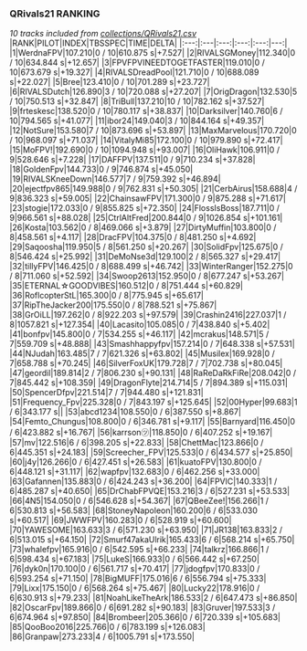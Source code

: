 ### QRivals21 RANKING
*10 tracks included from [collections/QRivals21.csv](/collections/QRivals21.csv)*
|RANK|PILOT|INDEX|TBSSPEC|TIME|DELTA|
|:---:|:---|:---:|:---:|:---:|---:|
|1|WerdnaFPV|107.210|0 / 10|610.875 s|+7.527|
|2|RIVALSGMoney|112.340|0 / 10|634.844 s|+12.657|
|3|FPVFPVINEEDTOGETFASTER|119.010|0 / 10|673.679 s|+19.327|
|4|RIVALSDreadPool|121.710|0 / 10|688.089 s|+22.027|
|5|Bree|123.410|0 / 10|701.289 s|+23.727|
|6|RIVALSDutch|126.890|3 / 10|720.088 s|+27.207|
|7|OrigDragon|132.530|5 / 10|750.513 s|+32.847|
|8|TriBull|137.210|10 / 10|782.162 s|+37.527|
|9|frteskesc|138.520|0 / 10|780.117 s|+38.837|
|10|Darksilver|140.760|6 / 10|794.565 s|+41.077|
|11|ibor24|149.040|3 / 10|844.164 s|+49.357|
|12|NotSure|153.580|7 / 10|873.696 s|+53.897|
|13|MaxMarvelous|170.720|0 / 10|968.097 s|+71.037|
|14|VitalyMi85|172.100|0 / 10|979.890 s|+72.417|
|15|MoFPV!|192.690|0 / 10|1094.948 s|+93.007|
|16|OliHawk|106.911|0 / 9|528.646 s|+7.228|
|17|DAFFPV|137.511|0 / 9|710.234 s|+37.828|
|18|GoldenFpv|144.733|0 / 9|746.874 s|+45.050|
|19|RIVALSKneeDown|146.577|7 / 9|759.392 s|+46.894|
|20|ejectfpv865|149.988|0 / 9|762.831 s|+50.305|
|21|CerbAirus|158.688|4 / 9|836.323 s|+59.005|
|22|ChainsawFPV|171.300|0 / 9|875.288 s|+71.617|
|23|stogie|172.033|0 / 9|855.825 s|+72.350|
|24|FlossIsBoss|187.711|0 / 9|966.561 s|+88.028|
|25|CtrlAltFred|200.844|0 / 9|1026.854 s|+101.161|
|26|Kosta|103.562|0 / 8|469.066 s|+3.879|
|27|DirtyMuffin|103.800|0 / 8|458.561 s|+4.117|
|28|DracFPV|104.375|0 / 8|481.250 s|+4.692|
|29|Saqoosha|119.950|5 / 8|561.250 s|+20.267|
|30|SolidFpv|125.675|0 / 8|546.424 s|+25.992|
|31|DeMoNse3d|129.100|2 / 8|565.327 s|+29.417|
|32|tillyFPV|146.425|0 / 8|688.499 s|+46.742|
|33|WinterRanger|152.275|0 / 8|711.060 s|+52.592|
|34|Swoop2613|152.950|0 / 8|677.247 s|+53.267|
|35|ETERNAL☆GOODVIBES|160.512|0 / 8|751.444 s|+60.829|
|36|RoflcopterStL|165.300|0 / 8|775.945 s|+65.617|
|37|RipTheJacker200|175.550|0 / 8|788.521 s|+75.867|
|38|GrOiLL|197.262|0 / 8|922.203 s|+97.579|
|39|Crashin2416|227.037|1 / 8|1057.821 s|+127.354|
|40|Lacasito|105.085|0 / 7|438.840 s|+5.402|
|41|bonfpv|145.800|0 / 7|534.255 s|+46.117|
|42|mcrakus|148.571|5 / 7|559.709 s|+48.888|
|43|Smashhappyfpv|157.214|0 / 7|648.338 s|+57.531|
|44|NJudah|163.485|7 / 7|621.326 s|+63.802|
|45|Musilex|169.928|0 / 7|658.788 s|+70.245|
|46|SilverFoxUK|179.728|7 / 7|702.738 s|+80.045|
|47|geordil|189.814|2 / 7|806.230 s|+90.131|
|48|RaReDaRkFiRe|208.042|0 / 7|845.442 s|+108.359|
|49|DragonFlyte|214.714|5 / 7|894.389 s|+115.031|
|50|SpencerDfpv|221.514|7 / 7|944.480 s|+121.831|
|51|Frequency_Fpv|225.328|0 / 7|843.197 s|+125.645|
|52|00Hyper|99.683|1 / 6|343.177 s||
|53|abcd1234|108.550|0 / 6|387.550 s|+8.867|
|54|Femto_Chungus|108.800|0 / 6|346.781 s|+9.117|
|55|Barnyard|116.450|0 / 6|423.882 s|+16.767|
|56|karrson㋡|118.850|0 / 6|407.252 s|+19.167|
|57|mv|122.516|6 / 6|398.205 s|+22.833|
|58|ChettMac|123.866|0 / 6|445.351 s|+24.183|
|59|Screecher_FPV|125.533|0 / 6|434.577 s|+25.850|
|60|j4y|126.266|0 / 6|427.451 s|+26.583|
|61|kuatoFPV|130.800|0 / 6|448.121 s|+31.117|
|62|wapfpv|132.683|0 / 6|462.256 s|+33.000|
|63|Gafannen|135.883|0 / 6|424.243 s|+36.200|
|64|FPVlC|140.333|1 / 6|485.287 s|+40.650|
|65|DrChabFPVQE|153.216|3 / 6|527.231 s|+53.533|
|66|4N5|154.050|0 / 6|546.628 s|+54.367|
|67|QBeeZee!|156.266|1 / 6|530.813 s|+56.583|
|68|StoneyNapoleon|160.200|6 / 6|533.030 s|+60.517|
|69|JWWFPV|160.283|0 / 6|528.919 s|+60.600|
|70|YAWESOME|163.633|3 / 6|571.230 s|+63.950|
|71|JR138|163.833|2 / 6|513.015 s|+64.150|
|72|Smurf47akaUlrik|165.433|6 / 6|568.214 s|+65.750|
|73|whalefpv|165.916|0 / 6|542.595 s|+66.233|
|74|talkrz|166.866|1 / 6|598.434 s|+67.183|
|75|LukeS|166.933|0 / 6|566.442 s|+67.250|
|76|dyk0n|170.100|0 / 6|561.717 s|+70.417|
|77|jdogfpv|170.833|0 / 6|593.254 s|+71.150|
|78|BigMUFF|175.016|6 / 6|556.794 s|+75.333|
|79|Lixx|175.150|0 / 6|568.264 s|+75.467|
|80|Lucky22|178.916|0 / 6|630.913 s|+79.233|
|81|NoahLikeTheArk|186.533|2 / 6|647.473 s|+86.850|
|82|OscarFpv|189.866|0 / 6|691.282 s|+90.183|
|83|Gruver|197.533|3 / 6|674.964 s|+97.850|
|84|Brombeer|205.366|0 / 6|720.339 s|+105.683|
|85|QooBoo2016|225.766|0 / 6|783.199 s|+126.083|
|86|Granpaw|273.233|4 / 6|1005.791 s|+173.550|
